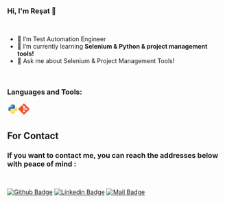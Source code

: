 ### Hi, I'm Reşat 👋
<br>

- 🔭 I’m Test Automation Engineer
- 🌱 I’m currently learning  **Selenium & Python & project management tools!**
- 💬 Ask me about Selenium & Project Management Tools!

<br>

### Languages and Tools:

<img align="left" alt="PYTHON" width="26px" src="https://raw.githubusercontent.com/devicons/devicon/master/icons/python/python-original.svg" />
<img align="left" alt="Git" width="26px" src="https://raw.githubusercontent.com/devicons/devicon/master/icons/git/git-original.svg" />

<br>
<br>

## For Contact

### If you want to contact me, you can reach the addresses below with peace of mind : 

<br>

 [![Github Badge](https://img.shields.io/badge/github-333?style=for-the-badge&logo=github&logoColor=white)](https://github.com/resatkvc)
 [![Linkedin Badge](https://img.shields.io/badge/linkedin-%230077B5.svg?&style=for-the-badge&logo=linkedin&logoColor=white)](https://www.linkedin.com/in/kavci/)
 [![Mail Badge](https://img.shields.io/badge/gmail-c14438?style=for-the-badge&logo=Gmail&logoColor=white&link=mailto:simge1@icloud.com)](mailto:kavciresat@gmail.com)

<br>
